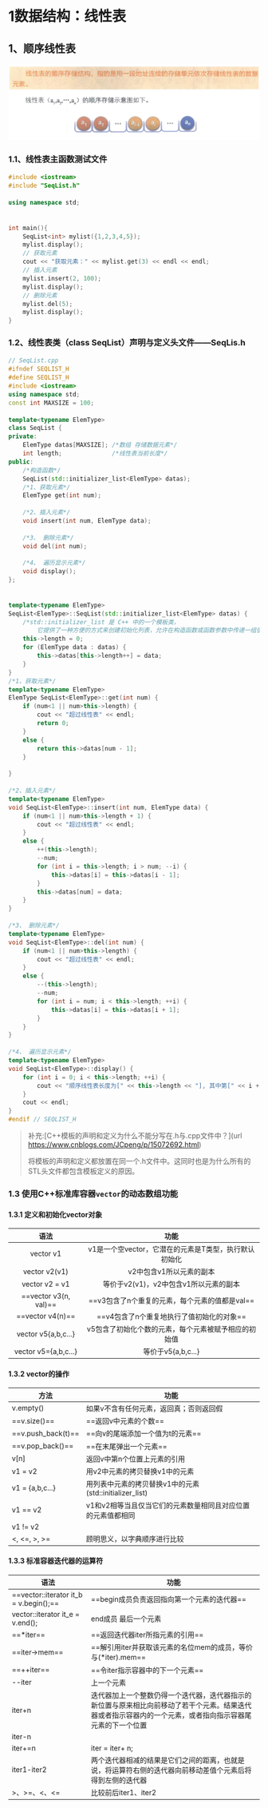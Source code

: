 # 1数据结构：线性表

## 1、顺序线性表

![顺序线性表](https://github.com/EZreal-Map/DataStructure/blob/main/image/1689772680273.png)

### 1.1、线性表主函数测试文件 

~~~C++
#include <iostream>
#include "SeqList.h"

using namespace std;


int main(){
	SeqList<int> mylist({1,2,3,4,5});
	mylist.display();
    // 获取元素
	cout << "获取元素：" << mylist.get(3) << endl << endl;
	// 插入元素
	mylist.insert(2, 100);
	mylist.display(); 
	// 删除元素
	mylist.del(5);
	mylist.display();
}
~~~

### 1.2、线性表类（class SeqList）声明与定义头文件——SeqLis.h

```c++
// SeqList.cpp
#ifndef SEQLIST_H
#define SEQLIST_H
#include <iostream>
using namespace std;
const int MAXSIZE = 100;

template<typename ElemType>
class SeqList {
private:
	ElemType datas[MAXSIZE]; /*数组 存储数据元素*/
	int length;				 /*线性表当前长度*/
public:
	/*构造函数*/
	SeqList(std::initializer_list<ElemType> datas);
	/*1、获取元素*/
	ElemType get(int num);

	/*2、插入元素*/
	void insert(int num, ElemType data);

	/*3、 删除元素*/
	void del(int num);

	/*4、 遍历显示元素*/
	void display();
};


template<typename ElemType>
SeqList<ElemType>::SeqList(std::initializer_list<ElemType> datas) {
	/*std::initializer_list 是 C++ 中的一个模板类，
		它提供了一种方便的方式来创建初始化列表，允许在构造函数或函数参数中传递一组值。*/
	this->length = 0;
	for (ElemType data : datas) {
		this->datas[this->length++] = data;
	}
}
/*1、获取元素*/
template<typename ElemType>
ElemType SeqList<ElemType>::get(int num) {
	if (num<1 || num>this->length) {
		cout << "超过线性表" << endl;
		return 0;
	}
	else {
		return this->datas[num - 1];
	}

}

/*2、插入元素*/
template<typename ElemType>
void SeqList<ElemType>::insert(int num, ElemType data) {
	if (num<1 || num>this->length + 1) {
		cout << "超过线性表" << endl;
	}
	else {
		++(this->length);
		--num;
		for (int i = this->length; i > num; --i) {
			this->datas[i] = this->datas[i - 1];
		}
		this->datas[num] = data;
	}
}

/*3、 删除元素*/
template<typename ElemType>
void SeqList<ElemType>::del(int num) {
	if (num<1 || num>this->length) {
		cout << "超过线性表" << endl;
	}
	else {
		--(this->length);
		--num;
		for (int i = num; i < this->length; ++i) {
			this->datas[i] = this->datas[i + 1];
		}
	}
}

/*4、 遍历显示元素*/
template<typename ElemType>
void SeqList<ElemType>::display() {
	for (int i = 0; i < this->length; ++i) {
		cout << "顺序线性表长度为[" << this->length << "], 其中第[" << i + 1 << "]个元素为：" << datas[i] << endl;
	}
	cout << endl;
}
#endif // SEQLIST_H
```

> 补充:[C++模板的声明和定义为什么不能分写在.h与.cpp文件中？](url https://www.cnblogs.com/JCpeng/p/15072692.html)
>
> 将模板的声明和定义都放置在同一个.h文件中。这同时也是为什么所有的STL头文件都包含模板定义的原因。

### 1.3 使用C++标准库容器`vector`的动态数组功能

#### 1.3.1 定义和初始化vector对象

|           语法           |                         功能                          |
| :----------------------: | :---------------------------------------------------: |
|       vector<T> v1       | v1是一个空vector，它潜在的元素是T类型，执行默认初始化 |
|     vector<T> v2(v1)     |               v2中包含v1所以元素的副本                |
|    vector<T> v2 = v1     |        等价于v2(v1)，v2中包含v1所以元素的副本         |
| ==vector<T> v3(n, val)== |    ==v3包含了n个重复的元素，每个元素的值都是val==     |
|   ==vector<T> v4(n)==    |       ==v4包含了n个重复地执行了值初始化的对象==       |
|  vector<T> v5{a,b,c...}  | v5包含了初始化个数的元素，每个元素被赋予相应的初始值  |
| vector<T> v5={a,b,c...}  |                  等价于v5{a,b,c...}                   |

#### 1.3.2 vector的操作

| 方法               | 功能                                                         |
| ------------------ | ------------------------------------------------------------ |
| v.empty()          | 如果v不含有任何元素，返回真；否则返回假                      |
| ==v.size()==       | ==返回v中元素的个数==                                        |
| ==v.push_back(t)== | ==向v的尾端添加一个值为t的元素==                             |
| ==v.pop_back()==   | ==在末尾弹出一个元素==                                       |
| v[n]               | 返回v中第n个位置上元素的引用                                 |
| v1 = v2            | 用v2中元素的拷贝替换v1中的元素                               |
| v1 = {a,b,c...}    | 用列表中元素的拷贝替换v1中的元素(std::initializer_list<T>)   |
| v1 == v2           | v1和v2相等当且仅当它们的元素数量相同且对应位置的元素值都相同 |
| v1 != v2           |                                                              |
| <, <=, >, >=       | 顾明思义，以字典顺序进行比较                                 |

#### 1.3.3 标准容器迭代器的运算符

| 语法                                        | 功能                                                         |
| ------------------------------------------- | ------------------------------------------------------------ |
| ==vector<int>::iterator it_b = v.begin();== | ==begin成员负责返回指向第一个元素的迭代器==                  |
| vector<int>::iterator it_e = v.end();       | end成员                          最后一个元素                |
| ==*iter==                                   | ==返回迭代器iter所指元素的引用==                             |
| ==iter->mem==                               | ==解引用iter并获取该元素的名位mem的成员，等价与(*iter).mem== |
| ==++iter==                                  | ==令iter指示容器中的下一个元素==                             |
| --iter                                      | 上一个元素                                                   |
| iter+n                                      | 迭代器加上一个整数仍得一个迭代器，迭代器指示的新位置与原来相比向前移动了若干个元素。结果迭代器或者指示容器内的一个元素，或者指向指示容器尾元素的下一个位置 |
| iter-n                                      |                                                              |
| iter+=n                                     | iter = iter+ n;                                              |
| iter1-iter2                                 | 两个迭代器相减的结果是它们之间的距离，也就是说，将运算符右侧的迭代器向前移动差值个元素后将得到左侧的迭代器 |
| >、>=、<、<=                                | 比较前后iter1、iter2                                         |

